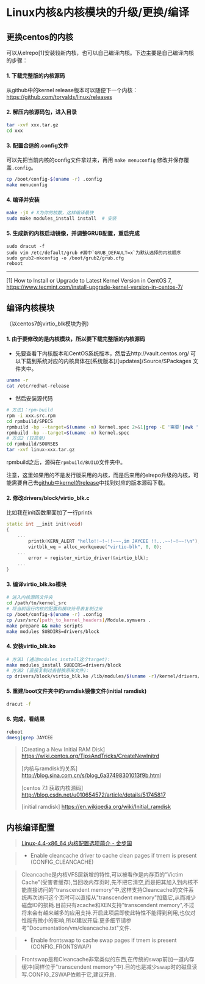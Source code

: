 # Linux内核&内核模块的升级/更换/编译

## 更换centos的内核

可以从elrepo[1]安装较新内核，也可以自己编译内核。下边主要是自己编译内核的步骤：

#### 1. 下载完整版的内核源码

从github中的kernel release版本可以随便下一个内核：https://github.com/torvalds/linux/releases

#### 2. 解压内核源码包，进入目录

```bash
tar -xvf xxx.tar.gz
cd xxx
```
#### 3. 配置合适的.config文件

可以先把当前内核的config文件拿过来，再用 `make menuconfig` 修改并保存覆盖`.config`。

```bash
cp /boot/config-$(uname -r) .config
make menuconfig
```

#### 4. 编译并安装

```bash
make -jX # X为你的核数，这样编译最快
sudo make modules_install install  # 安装
```

#### 5. 生成新的内核启动镜像，并调整GRUB配置，重启完成
```
sudo dracut -f
sudo vim /etc/default/grub #其中`GRUB_DEFAULT=x`为默认选择的内核顺序
sudo grub2-mkconfig -o /boot/grub2/grub.cfg
reboot
```

---

[1] How to Install or Upgrade to Latest Kernel Version in CentOS 7, https://www.tecmint.com/install-upgrade-kernel-version-in-centos-7/

## 编译内核模块

（以centos7的virtio_blk模块为例）

#### 1. 由于要修改的是内核模块，所以要下载完整版的内核源码
* 先要查看下内核版本和CentOS系统版本，然后去http://vault.centos.org/ 可以下载到系统对应的内核具体在[系统版本]/[updates]/Source/SPackages 文件夹中。

```bash
uname -r
cat /etc/redhat-release
```

* 然后安装源代码
```bash
# 方法1：rpm-build
rpm -i xxx.src.rpm
cd rpmbuild/SPECS
rpmbuild -bp --target=$(uname -m) kernel.spec 2>&1|grep -E '需要'|awk '{print $1}'|xargs yum install -y
rpmbuild -bp --target=$(uname -m) kernel.spec
# 方法2 (较简单)
cd rpmbuild/SOURSES
tar -xvf linux-xxx.tar.gz
```
rpmbuild之后，源码在`rpmbuild/BUILD`文件夹中。

注意，这里如果用的不是发行版采用的内核，而是后来用的elrepo升级的内核，可能需要自己去[github中kernel的release](https://github.com/torvalds/linux/releases)中找到对应的版本源码下载。

#### 2. 修改drivers/block/virtio_blk.c
比如我在init函数里面加了一行printk
```cpp
static int __init init(void)
{
    ...
        printk(KERN_ALERT "hello!!~!~!!~~~,im JAYCEE !!...~~!~!~~!\n");
        virtblk_wq = alloc_workqueue("virtio-blk", 0, 0);
    ...
        error = register_virtio_driver(&virtio_blk);
    ...
}
```
#### 3. 编译virtio_blk.ko模块
```bash
# 进入内核源码文件夹
cd /path/to/kernel_src
# 将当前运行内核的配置和模块符号表复制过来
cp /boot/config-$(uname -r) .config 
cp /usr/src/[path_to_kernel_headers]/Module.symvers . 
make prepare && make scripts
make modules SUBDIRS=drivers/block
```
#### 4. 安装virtio_blk.ko
```bash
# 方法1 (通过modules_install这个target):
make modules_install SUBDIRS=drivers/block
# 方法2 (直接复制过去替换原来文件):
cp drivers/block/virtio_blk.ko /lib/modules/$(uname -r)/kernel/drivers/block/virtio_blk.ko
```
#### 5. 重建/boot文件夹中的ramdisk镜像文件(initial ramdisk)
```bash
dracut -f 
```
#### 6. 完成，看结果
```bash
reboot
dmesg|grep JAYCEE
```

> [Creating a New Initial RAM Disk] https://wiki.centos.org/TipsAndTricks/CreateNewInitrd
> 
> [内核与ramdisk的关系] http://blog.sina.com.cn/s/blog_6a37498301013f9b.html
> 
> [centos 7.1 获取内核源码] http://blog.csdn.net/u010654572/article/details/51745817
>
> [initial ramdisk] https://en.wikipedia.org/wiki/Initial_ramdisk


## 内核编译配置

> [Linux-4.4-x86_64 内核配置选项简介 - 金步国](http://www.jinbuguo.com/kernel/longterm-linux-kernel-options.html)

> * Enable cleancache driver to cache clean pages if tmem is present (CONFIG_CLEANCACHE)

>Cleancache是内核VFS层新增的特性,可以被看作是内存页的"Victim Cache"(受害者缓存),当回收内存页时,先不把它清空,而是把其加入到内核不能直接访问的"transcendent memory"中,这样支持Cleancache的文件系统再次访问这个页时可以直接从"transcendent memory"加载它,从而减少磁盘IO的损耗.目前只有zcache和XEN支持"transcendent memory",不过将来会有越来越多的应用支持.开启此项后即使此特性不能得到利用,也仅对性能有微小的影响,所以建议开启.更多细节请参考"Documentation/vm/cleancache.txt"文件.

>* Enable frontswap to cache swap pages if tmem is present (CONFIG_FRONTSWAP)

>Frontswap是和Cleancache非常类似的东西,在传统的swap前加一道内存缓冲(同样位于"transcendent memory"中).目的也是减少swap时的磁盘读写.CONFIG_ZSWAP依赖于它,建议开启.

